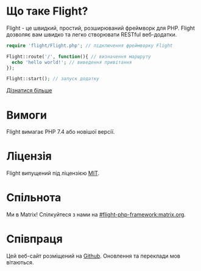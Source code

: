 # Що таке Flight?

Flight - це швидкий, простий, розширюваний фреймворк для PHP.
Flight дозволяє вам швидко та легко створювати RESTful веб-додатки.

``` php
require 'flight/Flight.php'; // підключення фреймворку Flight

Flight::route('/', function(){ // визначення маршруту
  echo 'hello world!'; // виведення привітання
});

Flight::start(); // запуск додатку
```

[Дізнатися більше](learn)

# Вимоги

Flight вимагає PHP 7.4 або новішої версії.

# Ліцензія

Flight випущений під ліцензією [MIT](https://github.com/mikecao/flight/blob/master/LICENSE).

# Спільнота

Ми в Matrix! Спілкуйтеся з нами на [#flight-php-framework:matrix.org](https://matrix.to/#/#flight-php-framework:matrix.org).

# Співпраця

Цей веб-сайт розміщений на [Github](https://github.com/mikecao/flightphp.com).
Оновлення та переклади мов вітаються.
